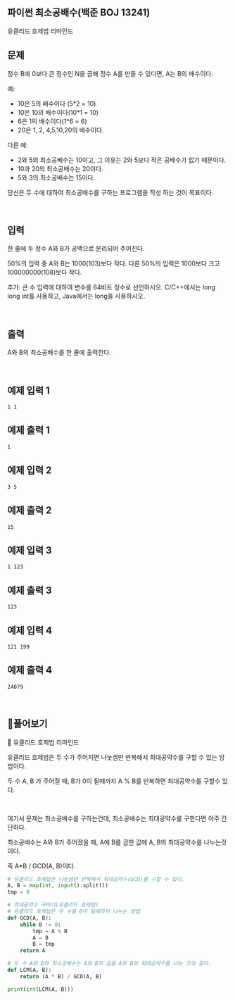 ## 파이썬 최소공배수(백준 BOJ 13241)

유클리드 호제법 리마인드

## 문제

정수 B에 0보다 큰 정수인 N을 곱해 정수 A를 만들 수 있다면, A는 B의 배수이다.

예:

- 10은 5의 배수이다 (5*2 = 10)
- 10은 10의 배수이다(10*1 = 10)
- 6은 1의 배수이다(1*6 = 6)
- 20은 1, 2, 4,5,10,20의 배수이다.

다른 예:

- 2와 5의 최소공배수는 10이고, 그 이유는 2와 5보다 작은 공배수가 없기 때문이다.
- 10과 20의 최소공배수는 20이다.
- 5와 3의 최소공배수는 15이다.

당신은 두 수에 대하여 최소공배수를 구하는 프로그램을 작성 하는 것이 목표이다.

<br>

## 입력

한 줄에 두 정수 A와 B가 공백으로 분리되어 주어진다.

50%의 입력 중 A와 B는 1000(103)보다 작다. 다른 50%의 입력은 1000보다 크고 100000000(108)보다 작다.

추가: 큰 수 입력에 대하여 변수를 64비트 정수로 선언하시오. C/C++에서는 long long int를 사용하고, Java에서는 long을 사용하시오.

<br>

## 출력

A와 B의 최소공배수를 한 줄에 출력한다.

<br>

## 예제 입력 1

```
1 1
```

## 예제 출력 1 

```
1
```

## 예제 입력 2

```
3 5
```

## 예제 출력 2 

```
15
```

## 예제 입력 3 

```
1 123
```

## 예제 출력 3 

```
123
```

## 예제 입력 4 

```
121 199
```

## 예제 출력 4 

```
24079
```

<br>

## 📝풀어보기

📌 유클리드 호제법 리마인드

유클리드 호제법은 두 수가 주어지면 나눗셈만 반복해서 최대공약수를 구할 수 있는 방법이다.

두 수 A, B 가 주어질 때, B가 0이 될때까지 A % B를 반복하면 최대공약수를 구할수 있다.

<br>

여기서 문제는 최소공배수를 구하는건데, 최소공배수는 최대공약수를 구한다면 아주 간단하다.

최소공배수는 A와 B가 주어졌을 때, A에 B를 곱한 값에 A, B의 최대공약수를 나누는것이다.

즉 A*B / GCD(A, B)이다. 

``` python
# 유클리드 호제법은 나눗셈만 반복해서 최대공약수(GCD)를 구할 수 있다.
A, B = map(int, input().split())
tmp = 0

# 최대공약수 구하기(유클리드 호제법)
# 유클리드 호제법은 두 수를 0이 될때까지 나누는 방법
def GCD(A, B):
    while B != 0:
        tmp = A % B
        A = B
        B = tmp
    return A

# 두 수 A와 B의 최소공배수는 A와 B의 곱을 A와 B의 최대공약수를 나눈 것과 같다.
def LCM(A, B):
    return (A * B) / GCD(A, B)

print(int(LCM(A, B)))
```

